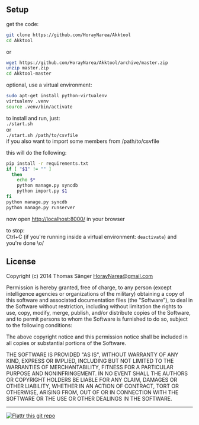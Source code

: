 ## Setup  
  
get the code:  
```sh
git clone https://github.com/HorayNarea/Akktool
cd Akktool
```
  
or  
  
```sh
wget https://github.com/HorayNarea/Akktool/archive/master.zip
unzip master.zip
cd Akktool-master
```  
  
optional, use a virtual environment:  
```sh
sudo apt-get install python-virtualenv
virtualenv .venv
source .venv/bin/activate
```  
  
to install and run, just:  
`./start.sh`  
or  
`./start.sh /path/to/csvfile`  
if you also want to import some members from /path/to/csvfile

this will do the following:  
```sh
pip install -r requirements.txt
if [ "$1" != "" ]
  then
    echo $*
    python manage.py syncdb
    python import.py $1
fi
python manage.py syncdb
python manage.py runserver
```  
  
  
now open [http://localhost:8000/](http://localhost:8000/) in your browser  
  
  
to stop:  
Ctrl+C (if you're running inside a virtual environment: `deactivate`) and you're done \o/  
  
  
## License  
Copyright (c) 2014 Thomas Sänger <HorayNarea@gmail.com>

Permission is hereby granted, free of charge, to any person (except
intelligence agencies or organizations of the military)
obtaining a copy of this software and associated documentation files (the
"Software"), to deal in the Software without restriction, including without
limitation the rights to use, copy, modify, merge, publish, and/or distribute
copies of the Software, and to permit persons to whom the Software is
furnished to do so, subject to the following conditions:

The above copyright notice and this permission notice shall be included in all
copies or substantial portions of the Software.

THE SOFTWARE IS PROVIDED "AS IS", WITHOUT WARRANTY OF ANY KIND, EXPRESS OR
IMPLIED, INCLUDING BUT NOT LIMITED TO THE WARRANTIES OF MERCHANTABILITY,
FITNESS FOR A PARTICULAR PURPOSE AND NONINFRINGEMENT. IN NO EVENT SHALL THE
AUTHORS OR COPYRIGHT HOLDERS BE LIABLE FOR ANY CLAIM, DAMAGES OR OTHER
LIABILITY, WHETHER IN AN ACTION OF CONTRACT, TORT OR OTHERWISE, ARISING FROM,
OUT OF OR IN CONNECTION WITH THE SOFTWARE OR THE USE OR OTHER DEALINGS IN THE
SOFTWARE.
  
--------
  
[![Flattr this git repo](http://api.flattr.com/button/flattr-badge-large.png)](https://flattr.com/submit/auto?user_id=HorayNarea&url=https://github.com/HorayNarea/Akktool&title=Akktool&language=en_GB&tags=github&category=software)
